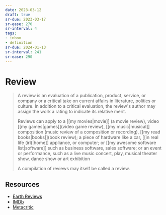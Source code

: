 ```yaml
---
date: 2023-03-12
draft: true
sr-due: 2023-03-17
sr-ease: 270
sr-interval: 4
tags:
- inbox
- definition
sr-due: 2024-01-13
sr-interval: 241
sr-ease: 290
---
```


# Review

> A review is an evaluation of a publication, product, service, or company or a
> critical take on current affairs in literature, politics or culture. In
> addition to a critical evaluation, the review's author may assign the work a
> rating to indicate its relative merit.
>
> Reviews can apply to a [[my movies|movie]] (a movie
> review), video [[my games|games]](video game review),
> [[my music|musical]] composition (music review of a composition
> or recording), [[my read books|books]](book review); a piece of
> hardware like a car, [[in real life (irl)|home]] appliance, or
> computer; or [[my awesome software list|software]] such as
> business software, sales software; or an event or performance, such as a live
> music concert, play, musical theater show, dance show or art exhibition
>
> A compilation of reviews may itself be called a review.

## Resources

- [Earth Reviews](https://neal.fun/earth-reviews/)
- [IMDb](https://www.imdb.com/)
- [Metacritic](https://www.metacritic.com/)
